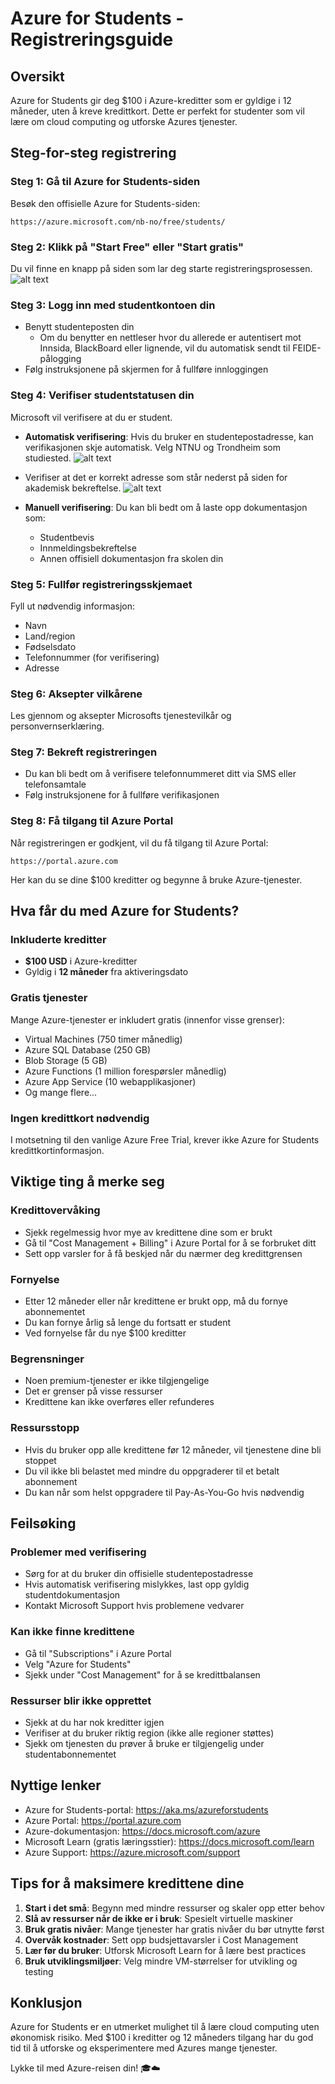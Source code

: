 # Azure for Students - Registreringsguide

## Oversikt
Azure for Students gir deg $100 i Azure-kreditter som er gyldige i 12 måneder, uten å kreve kredittkort. Dette er perfekt for studenter som vil lære om cloud computing og utforske Azures tjenester.

## Steg-for-steg registrering

### Steg 1: Gå til Azure for Students-siden
Besøk den offisielle Azure for Students-siden:
```
https://azure.microsoft.com/nb-no/free/students/
```

### Steg 2: Klikk på "Start Free" eller "Start gratis"
Du vil finne en knapp på siden som lar deg starte registreringsprosessen.
![alt text](img/startfree.png)

### Steg 3: Logg inn med studentkontoen din
- Benytt studenteposten din
  - Om du benytter en nettleser hvor du allerede er autentisert mot Innsida, BlackBoard eller lignende, vil du automatisk sendt til FEIDE-pålogging
- Følg instruksjonene på skjermen for å fullføre innloggingen

### Steg 4: Verifiser studentstatusen din
Microsoft vil verifisere at du er student.

- **Automatisk verifisering**: Hvis du bruker en studentepostadresse, kan verifikasjonen skje automatisk. Velg NTNU og Trondheim som studiested.
  ![alt text](img/NTNU-Trh.png)
-  Verifiser at det er korrekt adresse som står nederst på siden for akademisk bekreftelse.
![alt text](img/akademiskbekreftelse.png)

- **Manuell verifisering**: Du kan bli bedt om å laste opp dokumentasjon som:
  - Studentbevis
  - Innmeldingsbekreftelse
  - Annen offisiell dokumentasjon fra skolen din

### Steg 5: Fullfør registreringsskjemaet
Fyll ut nødvendig informasjon:

- Navn
- Land/region
- Fødselsdato
- Telefonnummer (for verifisering)
- Adresse

### Steg 6: Aksepter vilkårene
Les gjennom og aksepter Microsofts tjenestevilkår og personvernserklæring.

### Steg 7: Bekreft registreringen
- Du kan bli bedt om å verifisere telefonnummeret ditt via SMS eller telefonsamtale
- Følg instruksjonene for å fullføre verifikasjonen

### Steg 8: Få tilgang til Azure Portal
Når registreringen er godkjent, vil du få tilgang til Azure Portal:
```
https://portal.azure.com
```

Her kan du se dine $100 kreditter og begynne å bruke Azure-tjenester.

## Hva får du med Azure for Students?

### Inkluderte kreditter
- **$100 USD** i Azure-kreditter
- Gyldig i **12 måneder** fra aktiveringsdato

### Gratis tjenester
Mange Azure-tjenester er inkludert gratis (innenfor visse grenser):

- Virtual Machines (750 timer månedlig)
- Azure SQL Database (250 GB)
- Blob Storage (5 GB)
- Azure Functions (1 million forespørsler månedlig)
- Azure App Service (10 webapplikasjoner)
- Og mange flere...

### Ingen kredittkort nødvendig
I motsetning til den vanlige Azure Free Trial, krever ikke Azure for Students kredittkortinformasjon.

## Viktige ting å merke seg

### Kredittovervåking
- Sjekk regelmessig hvor mye av kredittene dine som er brukt
- Gå til "Cost Management + Billing" i Azure Portal for å se forbruket ditt
- Sett opp varsler for å få beskjed når du nærmer deg kredittgrensen

### Fornyelse
- Etter 12 måneder eller når kredittene er brukt opp, må du fornye abonnementet
- Du kan fornye årlig så lenge du fortsatt er student
- Ved fornyelse får du nye $100 kreditter

### Begrensninger
- Noen premium-tjenester er ikke tilgjengelige
- Det er grenser på visse ressurser
- Kredittene kan ikke overføres eller refunderes

### Ressursstopp
- Hvis du bruker opp alle kredittene før 12 måneder, vil tjenestene dine bli stoppet
- Du vil ikke bli belastet med mindre du oppgraderer til et betalt abonnement
- Du kan når som helst oppgradere til Pay-As-You-Go hvis nødvendig

## Feilsøking

### Problemer med verifisering
- Sørg for at du bruker din offisielle studentepostadresse
- Hvis automatisk verifisering mislykkes, last opp gyldig studentdokumentasjon
- Kontakt Microsoft Support hvis problemene vedvarer

### Kan ikke finne kredittene
- Gå til "Subscriptions" i Azure Portal
- Velg "Azure for Students"
- Sjekk under "Cost Management" for å se kredittbalansen

### Ressurser blir ikke opprettet
- Sjekk at du har nok kreditter igjen
- Verifiser at du bruker riktig region (ikke alle regioner støttes)
- Sjekk om tjenesten du prøver å bruke er tilgjengelig under studentabonnementet

## Nyttige lenker

- Azure for Students-portal: https://aka.ms/azureforstudents
- Azure Portal: https://portal.azure.com
- Azure-dokumentasjon: https://docs.microsoft.com/azure
- Microsoft Learn (gratis læringsstier): https://docs.microsoft.com/learn
- Azure Support: https://azure.microsoft.com/support

## Tips for å maksimere kredittene dine

1. **Start i det små**: Begynn med mindre ressurser og skaler opp etter behov
2. **Slå av ressurser når de ikke er i bruk**: Spesielt virtuelle maskiner
3. **Bruk gratis nivåer**: Mange tjenester har gratis nivåer du bør utnytte først
4. **Overvåk kostnader**: Sett opp budsjettavarsler i Cost Management
5. **Lær før du bruker**: Utforsk Microsoft Learn for å lære best practices
6. **Bruk utviklingsmiljøer**: Velg mindre VM-størrelser for utvikling og testing

## Konklusjon

Azure for Students er en utmerket mulighet til å lære cloud computing uten økonomisk risiko. Med $100 i kreditter og 12 måneders tilgang har du god tid til å utforske og eksperimentere med Azures mange tjenester.

Lykke til med Azure-reisen din! 🎓☁️